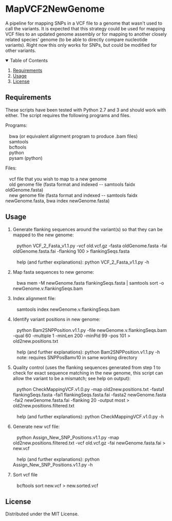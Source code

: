 # MapVCF2NewGenome
A pipeline for mapping SNPs in a VCF file to a genome that wasn't used to call the variants.  It is expected that this strategy could be used for mapping VCF files to an updated genome assembly or for mapping to another closely related species' genome (to be able to directly compare nucleotide variants).  Right now this only works for SNPs, but could be modified for other variants.


<!-- TABLE OF CONTENTS -->
<details open="open">
  <summary>Table of Contents</summary>
  <ol>
    <li><a href="#requirements">Requirements</a></li>
    <li><a href="#usage">Usage</a></li>
    <li><a href="#license">License</a></li>
  </ol>
</details>

<!-- requirements -->
## Requirements

These scripts have been tested with Python 2.7 and 3 and should work with either.
The script requires the following programs and files.

Programs:<br /><br />
&nbsp;&nbsp;&nbsp;bwa (or equivalent alignment program to produce .bam files)<br />
&nbsp;&nbsp;&nbsp;samtools<br />
&nbsp;&nbsp;&nbsp;bcftools<br />
&nbsp;&nbsp;&nbsp;python<br />
&nbsp;&nbsp;&nbsp;pysam (python)
    
Files:<br /><br />
&nbsp;&nbsp;&nbsp;vcf file that you wish to map to a new genome<br />
&nbsp;&nbsp;&nbsp;old genome file (fasta format and indexed -- samtools faidx oldGenome.fasta)<br />
&nbsp;&nbsp;&nbsp;new genome file (fasta format and indexed -- samtools faidx newGenome.fasta, bwa index newGenome.fasta)<br />

<!-- usage -->
## Usage

1) Generate flanking sequences around the variant(s) so that they can be mapped to the new genome:<br /><br />
&nbsp;&nbsp;&nbsp;python VCF_2_Fasta_v1.1.py -vcf old.vcf.gz -fasta oldGenome.fasta -fai oldGenome.fasta.fai -flanking 100 > flankingSeqs.fasta<br /><br />
&nbsp;&nbsp;&nbsp;help (and further explanations): python VCF_2_Fasta_v1.1.py -h
    
2) Map fasta sequences to new genome:<br /><br />
&nbsp;&nbsp;&nbsp;bwa mem -M newGenome.fasta flankingSeqs.fasta | samtools sort -o newGenome.v.flankingSeqs.bam<br />
    
3) Index alignment file:<br /><br />
&nbsp;&nbsp;&nbsp;samtools index newGenome.v.flankingSeqs.bam<br />
    
4) Identify variant positions in new genome:<br /><br />
&nbsp;&nbsp;&nbsp;python Bam2SNPPosition.v1.1.py -file newGenome.v.flankingSeqs.bam -qual 60 -multiple 1 -minLen 200 -minPid 99 -pos 101 > old2new.positions.txt<br /><br />
&nbsp;&nbsp;&nbsp;help (and further explanations): python Bam2SNPPosition.v1.1.py -h<br />
&nbsp;&nbsp;&nbsp;note: requires SNPPosBamv10 in same working directory
    
5) Quality control (uses the flanking sequences generated from step 1 to check for exact sequence matching in the new genome, this script can allow the variant to be a mismatch; see help on output):<br /><br />
&nbsp;&nbsp;&nbsp;python CheckMappingVCF.v1.0.py -map old2new.positions.txt -fasta1 flankingSeqs.fasta -fai1 flankingSeqs.fasta.fai -fasta2 newGenome.fasta -fai2 newGenome.fasta.fai -flanking 20 -output most > old2new.positions.filtered.txt<br /><br />
&nbsp;&nbsp;&nbsp;help (and further explanations): python CheckMappingVCF.v1.0.py -h<br />

6) Generate new vcf file:<br /><br />
&nbsp;&nbsp;&nbsp;python Assign_New_SNP_Positions.v1.1.py -map old2new.positions.filtered.txt -vcf old.vcf.gz -fai newGenome.fasta.fai > new.vcf<br /><br />
&nbsp;&nbsp;&nbsp;help (and further explanations): python Assign_New_SNP_Positions.v1.1.py -h<br />

7) Sort vcf file<br /><br />
&nbsp;&nbsp;&nbsp;bcftools sort new.vcf > new.sorted.vcf<br />
    

<!-- license -->
## License 

Distributed under the MIT License.

